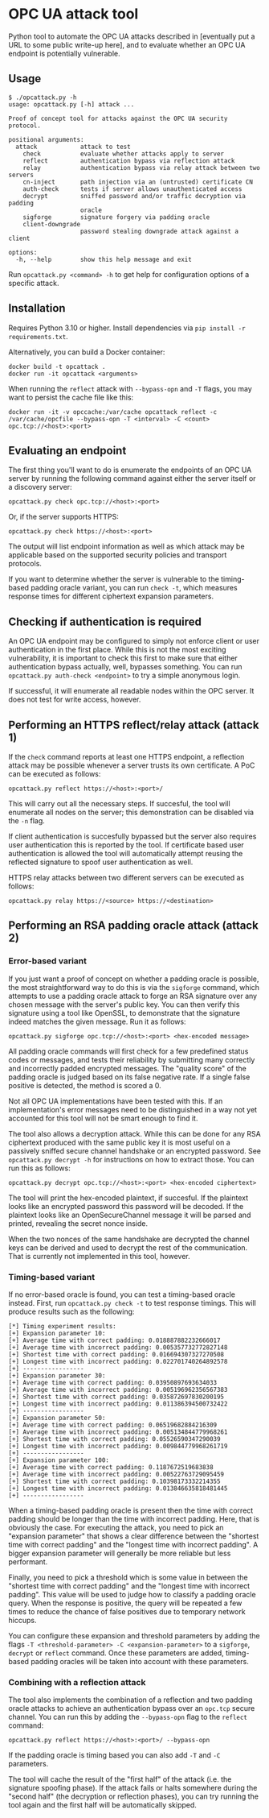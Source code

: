 # OPC UA attack tool

Python tool to automate the OPC UA attacks described in \[eventually put a URL to some public write-up here\], and to 
evaluate whether an OPC UA endpoint is potentially vulnerable.

## Usage

    $ ./opcattack.py -h
    usage: opcattack.py [-h] attack ...
    
    Proof of concept tool for attacks against the OPC UA security protocol.
    
    positional arguments:
      attack            attack to test
        check           evaluate whether attacks apply to server
        reflect         authentication bypass via reflection attack
        relay           authentication bypass via relay attack between two servers
        cn-inject       path injection via an (untrusted) certificate CN
        auth-check      tests if server allows unauthenticated access
        decrypt         sniffed password and/or traffic decryption via padding
                        oracle
        sigforge        signature forgery via padding oracle
        client-downgrade
                        password stealing downgrade attack against a client
    
    options:
      -h, --help        show this help message and exit

Run `opcattack.py <command> -h` to get help for configuration options of a specific attack.

## Installation

Requires Python 3.10 or higher. Install dependencies via `pip install -r requirements.txt`.

Alternatively, you can build a Docker container:

    docker build -t opcattack .
    docker run -it opcattack <arguments>

When running the `reflect` attack with `--bypass-opn` and `-T` flags, you may want to persist the cache file like this:

    docker run -it -v opccache:/var/cache opcattack reflect -c /var/cache/opcfile --bypass-opn -T <interval> -C <count> opc.tcp://<host>:<port>


## Evaluating an endpoint

The first thing you'll want to do is enumerate the endpoints of an OPC UA server by running the following command 
against either the server itself or a discovery server:

    opcattack.py check opc.tcp://<host>:<port>

Or, if the server supports HTTPS:

    opcattack.py check https://<host>:<port>

The output will list endpoint information as well as which attack may be applicable based on the supported security 
policies and transport protocols.

If you want to determine whether the server is vulnerable to the timing-based padding oracle variant, you can run 
`check -t`, which measures response times for different ciphertext expansion parameters.

## Checking if authentication is required

An OPC UA endpoint may be configured to simply not enforce client or user authentication in the first place. While this 
is not the most exciting vulnerability, it is important to check this first to make sure that either authentication 
bypass actually, well, bypasses something. You can run `opcattack.py auth-check <endpoint>` to try a simple anonymous 
login. 

If successful, it will enumerate all readable nodes within the OPC server. It does not test for write access, however.

## Performing an HTTPS reflect/relay attack (attack 1)

If the `check` command reports at least one HTTPS endpoint, a reflection attack may be possible whenever a server 
trusts its own certificate. A PoC can be executed as follows:

    opcattack.py reflect https://<host>:<port>/

This will carry out all the necessary steps. If succesful, the tool will enumerate all nodes on the server; this 
demonstration can be disabled via the `-n` flag.

If client authentication is succesfully bypassed but the server also requires user authentication this is reported by 
the tool. If certificate based user authentication is allowed the tool will automatically attempt reusing the 
reflected signature to spoof user authentication as well.

HTTPS relay attacks between two different servers can be executed as follows:

    opcattack.py relay https://<source> https://<destination>


## Performing an RSA padding oracle attack (attack 2)

### Error-based variant

If you just want a proof of concept on whether a padding oracle is possible, the most straightforward way to do this
is via the `sigforge` command, which attempts to use a padding oracle attack to forge an RSA signature over any chosen
message with the server's public key. You can then verify this signature using a tool like OpenSSL, to demonstrate that
the signature indeed matches the given message. Run it as follows:

    opcattack.py sigforge opc.tcp://<host>:<port> <hex-encoded message>

All padding oracle commands will first check for a few predefined status codes or messages, and tests their reliability
by submitting many correctly and incorrectly padded encrypted messages. The "quality score" of the padding oracle is 
judged based on its false negative rate. If a single false positive is detected, the method is scored a 0.

Not all OPC UA implementations have been tested with this. If an implementation's error messages need to be 
distinguished in a way not yet accounted for this tool will not be smart enough to find it.

The tool also allows a decryption attack. While this can be done for any RSA ciphertext produced with the same public 
key it is most useful on a passively sniffed secure channel handshake or an encrypted password. See 
`opcattack.py decrypt -h` for instructions on how to extract those. You can run this as follows:

    opcattack.py decrypt opc.tcp://<host>:<port> <hex-encoded ciphertext>

The tool will print the hex-encoded plaintext, if succesful. If the plaintext looks like an encrypted password this
password will be decoded. If the plaintext looks like an OpenSecureChannel message it will be parsed and printed, 
revealing the secret nonce inside. 

When the two nonces of the same handshake are decrypted the channel keys can be derived and used to decrypt the rest
of the communication. That is currently not implemented in this tool, however.

### Timing-based variant

If no error-based oracle is found, you can test a timing-based oracle instead. First, run `opcattack.py check -t` to
test response timings. This will produce results such as the following:

    [*] Timing experiment results:
    [+] Expansion parameter 10:
    [+] Average time with correct padding: 0.018887882232666017
    [+] Average time with incorrect padding: 0.005357732772827148
    [+] Shortest time with correct padding: 0.016694307327270508
    [+] Longest time with incorrect padding: 0.022701740264892578
    [+] -----------------
    [+] Expansion parameter 30:
    [+] Average time with correct padding: 0.03950897693634033
    [+] Average time with incorrect padding: 0.005196962356567383
    [+] Shortest time with correct padding: 0.035872697830200195
    [+] Longest time with incorrect padding: 0.011386394500732422
    [+] -----------------
    [+] Expansion parameter 50:
    [+] Average time with correct padding: 0.06519682884216309
    [+] Average time with incorrect padding: 0.005134844779968261
    [+] Shortest time with correct padding: 0.05526590347290039
    [+] Longest time with incorrect padding: 0.009844779968261719
    [+] -----------------
    [+] Expansion parameter 100:
    [+] Average time with correct padding: 0.1187672519683838
    [+] Average time with incorrect padding: 0.00522763729095459
    [+] Shortest time with correct padding: 0.10398173332214355
    [+] Longest time with incorrect padding: 0.013846635818481445
    [+] -----------------

When a timing-based padding oracle is present then the time with correct padding should be longer than the time with
incorrect padding. Here, that is obviously the case. For executing the attack, you need to pick an "expansion 
parameter" that shows a clear difference between the "shortest time with correct padding" and the 
"longest time with incorrect padding". A bigger expansion parameter will generally be more reliable but less 
performant.

Finally, you need to pick a threshold which is some value in between the "shortest time with correct padding" and
the "longest time with incorrect padding". This value will be used to judge how to classify a padding oracle query. 
When the response is positive, the query will be repeated a few times to reduce the chance of false positives due to
temporary network hiccups.

You can configure these expansion and threshold parameters by adding the flags 
`-T <threshold-parameter> -C <expansion-parameter>` to a `sigforge`, `decrypt` or `reflect` command. Once these 
parameters are added, timing-based padding oracles will be taken into account with these parameters.

### Combining with a reflection attack

The tool also implements the combination of a reflection and two padding oracle attacks to achieve an authentication
bypass over an `opc.tcp` secure channel. You can run this by adding the `--bypass-opn` flag to the `reflect` command:

    opcattack.py reflect https://<host>:<port>/ --bypass-opn

If the padding oracle is timing based you can also add `-T` and `-C` parameters.

The tool will cache the result of the "first half" of the attack (i.e. the signature spoofing phase). If the attack 
fails or halts somewhere during the "second half" (the decryption or reflection phases), you can try running the tool 
again and the first half will be automatically skipped. 

